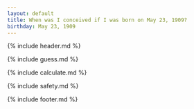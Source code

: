 ```yaml
---
layout: default
title: When was I conceived if I was born on May 23, 1909?
birthday: May 23, 1909
---
```


{% include header.md %}

{% include guess.md %}

{% include calculate.md %}

{% include safety.md %}

{% include footer.md %}



